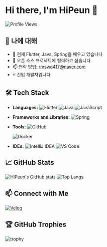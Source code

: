 # Hi there, I'm HiPeun 👋

![Profile Views](https://komarev.com/ghpvc/?username=HiPeun&color=blue)

## 🚀 나에 대해
- 🌱 현재 Flutter, Java, Spring을 배우고 있습니다
- 👯 오픈 소스 프로젝트에 협력하고 싶습니다
- 📫 연락 방법: rmswo417@naver.com
- ⚡ 신입 개발자입니다

## 🛠️ Tech Stack
- **Languages:**
  ![Flutter](https://img.shields.io/badge/Flutter-02569B?style=for-the-badge&logo=flutter&logoColor=white)
  ![Java](https://img.shields.io/badge/Java-007396?style=for-the-badge&logo=java&logoColor=white)
  ![JavaScript](https://img.shields.io/badge/JavaScript-F7DF1E?style=for-the-badge&logo=javascript&logoColor=black)

- **Frameworks and Libraries:**
  ![Spring](https://img.shields.io/badge/Spring-6DB33F?style=for-the-badge&logo=spring&logoColor=white)

- **Tools:**
 ![GitHub](https://img.shields.io/badge/GitHub-181717?style=for-the-badge&logo=github&logoColor=white)

  ![Docker](https://img.shields.io/badge/Docker-2496ED?style=for-the-badge&logo=docker&logoColor=white)

- **IDEs:**
  ![IntelliJ IDEA](https://img.shields.io/badge/IntelliJ%20IDEA-000000?style=for-the-badge&logo=intellij-idea&logoColor=white)
  ![VS Code](https://img.shields.io/badge/VS%20Code-007ACC?style=for-the-badge&logo=visual-studio-code&logoColor=white)

## 📈 GitHub Stats
![HiPeun's GitHub stats](https://github-readme-stats.vercel.app/api?username=HiPeun&show_icons=true&theme=radical)
![Top Langs](https://github-readme-stats.vercel.app/api/top-langs/?username=HiPeun&layout=compact&theme=radical)

## 📫 Connect with Me

[![Velog](https://img.shields.io/badge/Velog-20C997?style=for-the-badge&logo=velog&logoColor=white)](https://velog.io/@rmswo417/posts)

## 🏆 GitHub Trophies
![trophy](https://github-profile-trophy.vercel.app/?username=HiPeun&theme=onedark)

